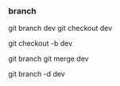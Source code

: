 ### branch

git branch dev
git checkout dev


git checkout -b dev


git branch
git merge dev

git branch -d dev
